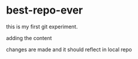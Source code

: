 # best-repo-ever

this is my first git experiment. 

adding the content

changes are made and it should reflect in local repo
